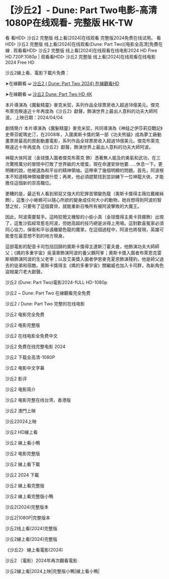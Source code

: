 <h1>【沙丘2】- Dune: Part Two电影-高清1080P在线观看- 完整版 HK-TW</h1>

看 看HD▷ 沙丘2 完整版 线上看[2024]在线观看 完整版2024免费在线试用。 看HD▷ 沙丘2 完整版 线上看[2024]在线观看(Dune: Part Two)[电影全高清]免費在線 . 观看看HD▷ 沙丘2 完整版 线上看[2024]在线观看在线电影2024 HD Free HD.720P.1080p | 观看看HD▷ 沙丘2 完整版 线上看[2024]在线观看在线电影2024 Free HD

沙丘2線上看、電影下載片免費：


➤在線觀看 ➫️ [沙丘2 ( Dune: Part Two 2024) 在線觀看HD](https://t.co/wB4i907GlU)

➤在線觀看 ➫️ [沙丘2 Dune: Part Two HD 4K](https://t.co/wB4i907GlU)

本片導演為《魔髮精靈》麥克米契，系列作品全球票房收入超過18億美元。傑克布萊克睽違近十年再度為《沙丘2》獻聲，飾演世界上最出人意料的功夫大師阿波。 上映日期：2024/04/04

劇情簡介 本片導演為《魔髮精靈》麥克米契，共同導演為《神娃之伊莎莉亞戰記》史蒂芬妮瑪史汀，在2008年，入圍奧斯卡獎的第一部《功夫熊貓》成為夢工廠動畫票房最高的原創動畫電影，系列作品全球票房收入超過18億美元。傑克布萊克睽違近十年再度為《沙丘2》獻聲，飾演世界上最出人意料的功夫大師阿波。

神龍大俠阿波（金球獎入圍者傑克布萊克 飾）憑著無人能及的勇氣和武功，在三次驚險萬分的冒險中打敗了世界級的大壞蛋，現在命運安排他要……休息一下。更明確的說，他被選為和平谷的精神領袖。這帶來了幾個明顯的問題。首先，阿波根本不知道精神領袖要做什麼；再來，他必須趕緊找到並訓練下一位神龍大俠，才能擔任這個新的崇高職位。

更糟的是，最近有人看到邪惡又強大的犯罪首領變色龍（奧斯卡獎得主薇拉戴維絲 飾），這隻小小蜥蜴可以隨心所欲的變身成任何大小的動物，她肖想得到阿波的智慧之杖，只要有了這個寶貝，就能重新召喚所有被阿波擊敗的大魔王。

因此，阿波需要幫手。這時狡猾又機智的小偷小真（金球獎得主奧卡菲娜飾）出現了，這隻沙狐經常惹毛阿波，但她高超的技巧總是派得上用場。這對歡喜冤家必須同心協力，保衛和平谷遠離變色龍的魔掌。在這個過程中，阿波也將發現，英雄可能會在最意想不到的地方現身。

這部電影的配音卡司包括回歸的奧斯卡獎得主達斯汀霍夫曼，他飾演功夫大師師父；《媽的多重宇宙》吳漢章飾演阿波的養父鵝阿爹；奧斯卡獎入圍者布萊恩克雷斯頓飾演阿波的生父老李；以及艾美獎入圍者伊恩麥克夏恩飾演殘豹，他是師父過去的徒弟和宿敵。奧斯卡獎得主《媽的多重宇宙》關繼威也加入卡司群，為新角色盜賊巢穴老大獻聲。

沙丘2 (Dune: Part Two)電影2024-fULL HD-1080p

沙丘2 ~ Dune: Part Two 在線觀看完全免费

沙丘2 / Dune: Part Two 完整的在线电影

沙丘2 电影完全免费

沙丘2 电影完整版

沙丘2 在线电影全免费中文

沙丘2 免费在线完整电影 2024

沙丘2 下载全高清-1080P

沙丘2 电影中文字幕

沙丘2 影评

沙丘2 电影简介

沙丘2 电影完整在线台湾，香港版

沙丘2 澳門上映

沙丘22024上映

沙丘2 HD線上看

沙丘2 線上看小鴨

沙丘2 电影完整版

沙丘2 線上看下載

沙丘2 2024 下載

沙丘2 線上看完整版

沙丘2 線上看完整版小鴨

沙丘2(2024)完整版本

沙丘2|1080P|完整版本

沙丘2线上看(2024)完整版

沙丘2線上看(2024)完整版

《沙丘2》 線上看電影(2024)

沙丘2 （電影）2024年再次觀看電影

沙丘2線上看|2024上映|完整版小鴨|線上看小鴨|
